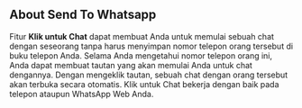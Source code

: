 ## About Send To Whatsapp

Fitur **Klik untuk Chat** dapat membuat Anda untuk memulai sebuah chat dengan seseorang tanpa harus menyimpan nomor telepon orang tersebut di buku telepon Anda. Selama Anda mengetahui nomor telepon orang ini, Anda dapat membuat tautan yang akan memulai Anda untuk chat dengannya. Dengan mengeklik tautan, sebuah chat dengan orang tersebut akan terbuka secara otomatis. Klik untuk Chat bekerja dengan baik pada telepon ataupun WhatsApp Web Anda.